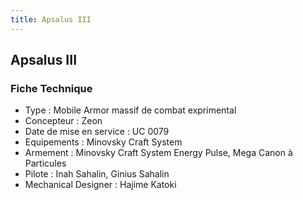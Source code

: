 ```yaml
---
title: Apsalus III
---
```


Apsalus III
-----------




### Fiche Technique


* Type : Mobile Armor massif de combat exprimental
* Concepteur : Zeon
* Date de mise en service : UC 0079
* Equipements : Minovsky Craft System
* Armement : Minovsky Craft System Energy Pulse, Mega Canon à Particules
* Pilote : Inah Sahalin, Ginius Sahalin
* Mechanical Designer : Hajime Katoki
